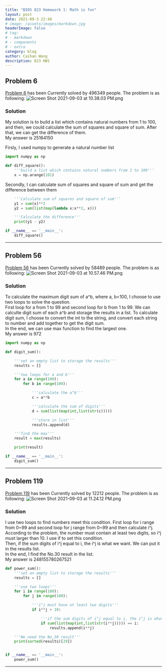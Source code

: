 ```yaml
---
title: "BIOS 823 Homework 1: Math is fun"
layout: post
date: 2021-09-3 22:48
# image: /assets/images/markdown.jpg
headerImage: false
# tag:
# - markdown
# - components
# - extra
category: blog
author: Caihan Wang
description: 823 HW1
---
```




## Problem 6 

[Problem 6](https://projecteuler.net/problem=6) has been Currently solved by 496349 people. The problem is as following:
![Screen Shot 2021-09-03 at 10.38.03 PM.png](https://i.loli.net/2021/09/04/T5rhIayVPn1t2z8.png)  

### Solution
My solution is to build a list which contains natural numbers from 1 to 100, and then, we could calculate the sum of squares and square of sum. After that, we can get the difference of them.  
My answer is 25164150
<br>   

Firsly, I used numpy to generate a natural number list
```python
import numpy as np 

def diff_square():
    '''build a list which contains natural numbers from 1 to 100'''
    x = np.arange(101)
```


Secondly, I can calculate sum of squares and square of sum and get the difference between them
```python
    '''Calculate sum of squares and square of sum'''
    y1 = sum(x)**2
    y2 = sum(list(map(lambda x:x**2, x)))

    '''Calculate the difference'''
    print(y1 - y2)

if __name__ == '__main__':
    diff_square()
```


---

## Problem 56
[Problem 56](https://projecteuler.net/problem=56) has been Currently solved by 58489 people. The problem is as following:
![Screen Shot 2021-09-03 at 10.57.46 PM.png](https://i.loli.net/2021/09/04/N6yM7VT9HU2wtji.png) 
### Solution
To calculate the maximum digit sum of a^b, where a, b<100, I choose to use two loops to solve the question.   
First loop for a from 1 to 99 and second loop for b from 1 to 99. We can calculte digit sum of each a^b and storage the results in a list. To calculate digit sum, I choose to convert the int to the string, and convert each string to number and add together to get the digit sum.   
In the end, we can use max function to find the largest one.  
My answer is 972
<br>

```python
import numpy as np

def digit_sum():

    '''set an empty list to storage the results'''
    results = []

    '''two loops for a and b'''
    for a in range(100):
        for b in range(100):

            '''calculate the a^b'''
            c = a**b

            '''calculate the sum of digits'''
            d = sum(list(map(int,list(str(c)))))

            '''store in list'''
            results.append(d)

    '''find the max'''
    result = max(results)

    print(result)

if __name__ == '__main__':
    digit_sum()
```
---

## Problem 119
[Problem 119](https://projecteuler.net/problem=119) has been Currently solved by 12212 people. The problem is as following:
![Screen Shot 2021-09-03 at 11.24.12 PM.png](https://i.loli.net/2021/09/04/6mWG4lB17TiYrZd.png)
### Solution
I use two loops to find numbers meet this condition. First loop for i range from 0~99 and second loop for j range from 0~99 and then calculate i^j.  
According to the problem, the number must contain at least two digits, so i^j must larger than 10. I use if to set this condition.  
Then, if the sum digits of i^j equal to i, the i^j is what we want. We can put it in the results list.  
In the end, I find the No.30 result in the list.  
My answer is 248155780267521
<br>

```python
def power_sum():
    '''set an empty list to storage the results'''
    results = []

    '''use two loops'''
    for i in range(100):
        for j in range(100):

            '''i^j must have at least two digits'''
            if i**j > 10:

                '''if the sum digits of i^j equal to i, the i^j is what we want'''
                if sum(list(map(int,list(str(i**j))))) == i:
                    results.append(i**j)

    '''We need the No.30 result'''
    print(sorted(results)[29])


if __name__ == '__main__':
    power_sum()
```
---
